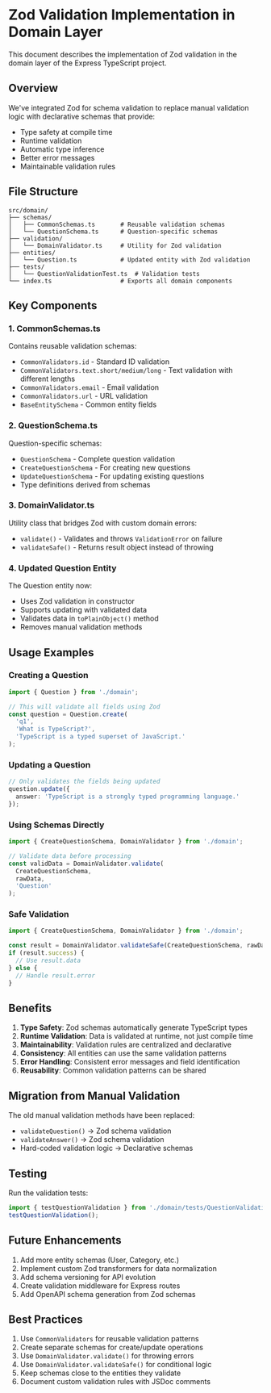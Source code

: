 # Zod Validation Implementation in Domain Layer

This document describes the implementation of Zod validation in the domain layer of the Express TypeScript project.

## Overview

We've integrated Zod for schema validation to replace manual validation logic with declarative schemas that provide:
- Type safety at compile time
- Runtime validation
- Automatic type inference
- Better error messages
- Maintainable validation rules

## File Structure

```
src/domain/
├── schemas/
│   ├── CommonSchemas.ts       # Reusable validation schemas
│   └── QuestionSchema.ts      # Question-specific schemas
├── validation/
│   └── DomainValidator.ts     # Utility for Zod validation
├── entities/
│   └── Question.ts            # Updated entity with Zod validation
├── tests/
│   └── QuestionValidationTest.ts  # Validation tests
└── index.ts                   # Exports all domain components
```

## Key Components

### 1. CommonSchemas.ts
Contains reusable validation schemas:
- `CommonValidators.id` - Standard ID validation
- `CommonValidators.text.short/medium/long` - Text validation with different lengths
- `CommonValidators.email` - Email validation
- `CommonValidators.url` - URL validation
- `BaseEntitySchema` - Common entity fields

### 2. QuestionSchema.ts
Question-specific schemas:
- `QuestionSchema` - Complete question validation
- `CreateQuestionSchema` - For creating new questions
- `UpdateQuestionSchema` - For updating existing questions
- Type definitions derived from schemas

### 3. DomainValidator.ts
Utility class that bridges Zod with custom domain errors:
- `validate()` - Validates and throws `ValidationError` on failure
- `validateSafe()` - Returns result object instead of throwing

### 4. Updated Question Entity
The Question entity now:
- Uses Zod validation in constructor
- Supports updating with validated data
- Validates data in `toPlainObject()` method
- Removes manual validation methods

## Usage Examples

### Creating a Question
```typescript
import { Question } from './domain';

// This will validate all fields using Zod
const question = Question.create(
  'q1',
  'What is TypeScript?',
  'TypeScript is a typed superset of JavaScript.'
);
```

### Updating a Question
```typescript
// Only validates the fields being updated
question.update({
  answer: 'TypeScript is a strongly typed programming language.'
});
```

### Using Schemas Directly
```typescript
import { CreateQuestionSchema, DomainValidator } from './domain';

// Validate data before processing
const validData = DomainValidator.validate(
  CreateQuestionSchema,
  rawData,
  'Question'
);
```

### Safe Validation
```typescript
import { CreateQuestionSchema, DomainValidator } from './domain';

const result = DomainValidator.validateSafe(CreateQuestionSchema, rawData);
if (result.success) {
  // Use result.data
} else {
  // Handle result.error
}
```

## Benefits

1. **Type Safety**: Zod schemas automatically generate TypeScript types
2. **Runtime Validation**: Data is validated at runtime, not just compile time
3. **Maintainability**: Validation rules are centralized and declarative
4. **Consistency**: All entities can use the same validation patterns
5. **Error Handling**: Consistent error messages and field identification
6. **Reusability**: Common validation patterns can be shared

## Migration from Manual Validation

The old manual validation methods have been replaced:
- `validateQuestion()` → Zod schema validation
- `validateAnswer()` → Zod schema validation
- Hard-coded validation logic → Declarative schemas

## Testing

Run the validation tests:
```typescript
import { testQuestionValidation } from './domain/tests/QuestionValidationTest';
testQuestionValidation();
```

## Future Enhancements

1. Add more entity schemas (User, Category, etc.)
2. Implement custom Zod transformers for data normalization
3. Add schema versioning for API evolution
4. Create validation middleware for Express routes
5. Add OpenAPI schema generation from Zod schemas

## Best Practices

1. Use `CommonValidators` for reusable validation patterns
2. Create separate schemas for create/update operations
3. Use `DomainValidator.validate()` for throwing errors
4. Use `DomainValidator.validateSafe()` for conditional logic
5. Keep schemas close to the entities they validate
6. Document custom validation rules with JSDoc comments
